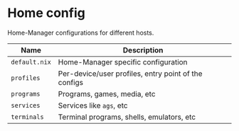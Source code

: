 # Home config

Home-Manager configurations for different hosts.

| Name                  | Description                                          |
| --------------------- | ---------------------------------------------------- |
| `default.nix`         | Home-Manager specific configuration                  |
| `profiles`            | Per-device/user profiles, entry point of the configs |
| `programs`            | Programs, games, media, etc                          |
| `services`            | Services like `ags`, etc                             |
| `terminals`           | Terminal programs, shells, emulators, etc            |
